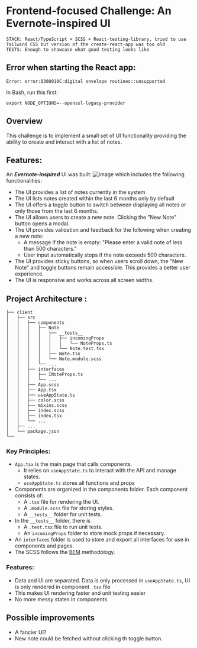 # Frontend-focused Challenge: An Evernote-inspired UI

```
STACK: React/TypeScript + SCSS + React-testing-library, tried to use Tailwind CSS but version of the create-react-app was too old
TESTS: Enough to showcase what good testing looks like
```

## Error when starting the React app: 
```
Error: error:0308010C:digital envelope routines::unsupported
```
In Bash, run this first: 
```
export NODE_OPTIONS=--openssl-legacy-provider
```

## Overview

This challenge is to implement a small set of UI functionality providing the ability to create and interact with a list of notes.

## Features:

An **_Evernote-inspired_** UI was built:
![image](https://github.com/xiaohan-du/coding-challenge/assets/16627563/ff962407-092f-410b-90a1-19a052a408eb)
which includes the following functionalities:

- The UI provides a list of notes currently in the system
- The UI lists notes created within the last 6 months only by default
- The UI offers a toggle button to switch between displaying all notes or only those from the last 6 months.
- The UI allows users to create a new note. Clicking the "New Note" button opens a modal.
- The UI provides validation and feedback for the following when creating a new note:
  - A message if the note is empty: "Please enter a valid note of less than 500 characters."
  - User input automatically stops if the note exceeds 500 characters.
- The UI provides sticky buttons, so when users scroll down, the "New Note" and toggle buttons remain accessible. This provides a better user experience.
- The UI is responsive and works across all screen widths.

## Project Architecture :

```
├── client
│   ├── src
│   │   ├── components
│   │   │   ├── Note
│   │   │   │   ├── __tests__
│   │   │   │   │   ├── incomingProps
│   │   │   │   │   │   └── NoteProps.ts
│   │   │   │   │   └── Note.test.tsx
│   │   │   │   ├── Note.tsx
│   │   │   │   └── Note.module.scss
│   │   │   └── ...
│   │   ├── interfaces
│   │   │   ├── INoteProps.ts
│   │   │   └── ...
│   │   ├── App.scss
│   │   ├── App.tsx
│   │   ├── useAppState.ts
│   │   ├── color.scss
│   │   ├── mixins.scss
│   │   ├── index.scss
│   │   ├── index.tsx
│   │   └── ...
│   ├── ...
│   └── package.json
└── 
```

### Key Principles:

- `App.tsx` is the main page that calls components.
  - It relies on `useAppState.ts` to interact with the API and manage states.
  - `useAppState.ts` stores all functions and props
- Components are organized in the components folder. Each component consists of:
  - A `.tsx` file for rendering the UI.
  - A `.module.scss` file for storing styles.
  - A `__tests__` folder for unit tests.
- In the `__tests__` folder, there is
  - A `.test.tsx` file to run unit tests.
  - An `incomingProps` folder to store mock props if necessary.
- An `interfaces` folder is used to store and export all interfaces for use in components and pages.
- The SCSS follows the [BEM](https://getbem.com/) methodology.
 
### Features:
- Data and UI are separated. Data is only processed in `useAppState.ts`, UI is only rendered in component `.tsx` file
- This makes UI rendering faster and unit testing easier
- No more messy states in components

## Possible improvements
- A fancier UI?
- New note could be fetched without clicking th toggle button.
